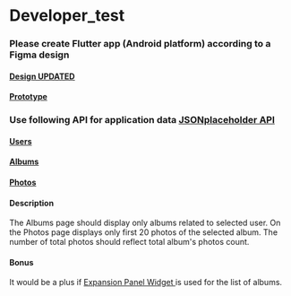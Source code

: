 # Developer_test
### Please create Flutter app (Android platform) according to a Figma design 
#### [Design UPDATED](https://www.figma.com/file/2bVcKXtciQcxeQvKuVeXLQ/Developer-Test?node-id=0%3A1)
#### [Prototype](https://www.figma.com/proto/2bVcKXtciQcxeQvKuVeXLQ/Developer-Test?node-id=5%3A165&scaling=min-zoom&page-id=0%3A1&starting-point-node-id=4%3A4)
### Use following API for application data [JSONplaceholder API](https://jsonplaceholder.typicode.com/)
#### [Users](https://jsonplaceholder.typicode.com/users)
#### [Albums](https://jsonplaceholder.typicode.com/albums)
#### [Photos](https://jsonplaceholder.typicode.com/photos)

#### Description
The Albums page should display only albums related to selected user. On the Photos page displays only first 20 photos of the selected album. The number of total photos should reflect total album's photos count.
#### Bonus
It would be a plus if [Expansion Panel Widget ](https://api.flutter.dev/flutter/material/ExpansionPanel-class.html) is used for the list of albums.
